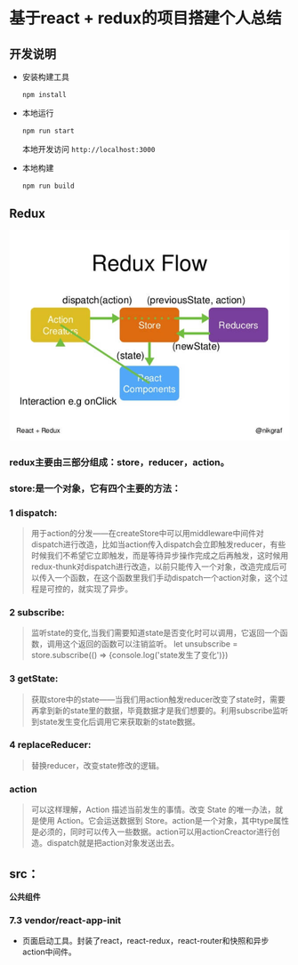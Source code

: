 # 基于react + redux的项目搭建个人总结

## 开发说明

- 安装构建工具

  ```sh
  npm install
  ```

- 本地运行

  ```sh
  npm run start
  ```
  本地开发访问 `http://localhost:3000`

- 本地构建

  ```sh
  npm run build
  ```

## Redux

![Image text](https://github.com/zhangleinice/-/blob/master/public/imgs/redux.jpg)

### redux主要由三部分组成：store，reducer，action。

### store:是一个对象，它有四个主要的方法：

### 1 dispatch:

> 用于action的分发——在createStore中可以用middleware中间件对dispatch进行改造，比如当action传入dispatch会立即触发reducer，有些时候我们不希望它立即触发，而是等待异步操作完成之后再触发，这时候用redux-thunk对dispatch进行改造，以前只能传入一个对象，改造完成后可以传入一个函数，在这个函数里我们手动dispatch一个action对象，这个过程是可控的，就实现了异步。

### 2 subscribe:

> 监听state的变化,当我们需要知道state是否变化时可以调用，它返回一个函数，调用这个返回的函数可以注销监听。 let unsubscribe = store.subscribe(() => {console.log('state发生了变化')})

### 3 getState:

> 获取store中的state——当我们用action触发reducer改变了state时，需要再拿到新的state里的数据，毕竟数据才是我们想要的。利用subscribe监听到state发生变化后调用它来获取新的state数据。

### 4 replaceReducer:

> 替换reducer，改变state修改的逻辑。

### action 

> 可以这样理解，Action 描述当前发生的事情。改变 State 的唯一办法，就是使用 Action。它会运送数据到 Store。action是一个对象，其中type属性是必须的，同时可以传入一些数据。action可以用actionCreactor进行创造。dispatch就是把action对象发送出去。

## src：

__公共组件__


### 7.3 vendor/react-app-init

- 页面启动工具。封装了react，react-redux，react-router和快照和异步action中间件。